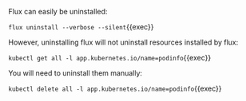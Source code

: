 Flux can easily be uninstalled:

`flux uninstall --verbose --silent`{{exec}}

However, uninstalling flux will not uninstall resources installed by flux:

`kubectl get all -l app.kubernetes.io/name=podinfo`{{exec}}

You will need to uninstall them manually:

`kubectl delete all -l app.kubernetes.io/name=podinfo`{{exec}}